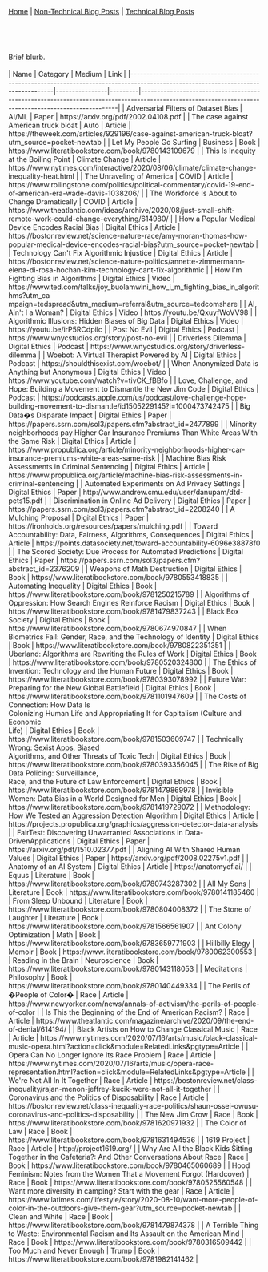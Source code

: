 <head>
<link rel="apple-touch-icon" sizes="57x57" href="./images/apple-icon-57x57.png">
<link rel="apple-touch-icon" sizes="60x60" href="./images/apple-icon-60x60.png">
<link rel="apple-touch-icon" sizes="72x72" href="./images/apple-icon-72x72.png">
<link rel="apple-touch-icon" sizes="76x76" href="./images/apple-icon-76x76.png">
<link rel="apple-touch-icon" sizes="114x114" href="./images/apple-icon-114x114.png">
<link rel="apple-touch-icon" sizes="120x120" href="./images/apple-icon-120x120.png">
<link rel="apple-touch-icon" sizes="144x144" href="./images/apple-icon-144x144.png">
<link rel="apple-touch-icon" sizes="152x152" href="./images/apple-icon-152x152.png">
<link rel="apple-touch-icon" sizes="180x180" href="./images/apple-icon-180x180.png">
<link rel="icon" type="image/png" sizes="192x192"  href="./images/android-icon-192x192.png">
<link rel="icon" type="image/png" sizes="32x32" href="./images/favicon-32x32.png">
<link rel="icon" type="image/png" sizes="96x96" href="./images/favicon-96x96.png">
<link rel="icon" type="image/png" sizes="16x16" href="./images/favicon-16x16.png">
<link rel="manifest" href="./images/manifest.json">
<meta name="msapplication-TileColor" content="#ffffff">
<meta name="msapplication-TileImage" content="/ms-icon-144x144.png">
<meta name="theme-color" content="#ffffff">
<title>Justin Gould</title>
</head>

<p center><a href="https://gouldju1.github.io/gouldju1/">Home</a> | <a href="https://gouldju1.github.io/gouldju1/blogs">Non-Technical Blog Posts</a> | <a href="https://gouldju1.github.io/gouldju1/tech_blogs">Technical Blog Posts</a></p>
<h3></h3>
<br><br><br>
Brief blurb.
<br><br>
| Name                                                                                                                               | Category       | Medium  | Link                                                                                                                                                |
|------------------------------------------------------------------------------------------------------------------------------------|----------------|---------|-----------------------------------------------------------------------------------------------------------------------------------------------------|
| Adversarial Filters of Dataset Bias                                                                                                | AI/ML          | Paper   | https://arxiv.org/pdf/2002.04108.pdf                                                                                                                |
| The case against American truck bloat                                                                                              | Auto           | Article | https://theweek.com/articles/929196/case-against-american-truck-bloat?utm_source=pocket-newtab                                                      |
| Let My People Go Surfing                                                                                                           | Business       | Book    | https://www.literatibookstore.com/book/9780143109679                                                                                                |
| This Is Inequity at the Boiling Point                                                                                              | Climate Change | Article | https://www.nytimes.com/interactive/2020/08/06/climate/climate-change-inequality-heat.html                                                          |
| The Unraveling of America                                                                                                          | COVID          | Article | <br/>https://www.rollingstone.com/politics/political-commentary/covid-19-end-of-american-era-wade-davis-1038206/                                    |
| The Workforce Is About to Change Dramatically                                                                                      | COVID          | Article | https://www.theatlantic.com/ideas/archive/2020/08/just-small-shift-remote-work-could-change-everything/614980/                                      |
| How a Popular Medical Device Encodes Racial Bias                                                                                   | Digital Ethics | Article | https://bostonreview.net/science-nature-race/amy-moran-thomas-how-popular-medical-device-encodes-racial-bias?utm_source=pocket-newtab               |
| Technology Can't Fix Algorithmic Injustice                                                                                         | Digital Ethics | Article | https://bostonreview.net/science-nature-politics/annette-zimmermann-elena-di-rosa-hochan-kim-technology-cant-fix-algorithmic                        |
| How I'm Fighting Bias in Algorithms                                                                                                | Digital Ethics | Video   | https://www.ted.com/talks/joy_buolamwini_how_i_m_fighting_bias_in_algorithms?utm_ca<br/>mpaign=tedspread&utm_medium=referral&utm_source=tedcomshare |
| AI, Ain't I a Woman?                                                                                                               | Digital Ethics | Video   | https://youtu.be/QxuyfWoVV98                                                                                                                        |
| Algorithmic Illusions: Hidden Biases of Big Data                                                                                   | Digital Ethics | Video   | https://youtu.be/irP5RCdpilc                                                                                                                        |
| Post No Evil                                                                                                                       | Digital Ethics | Podcast | https://www.wnycstudios.org/story/post-no-evil                                                                                                      |
| Driverless Dilemma                                                                                                                 | Digital Ethics | Podcast | https://www.wnycstudios.org/story/driverless-dilemma                                                                                                |
| Woebot: A Virtual Therapist Powered by AI                                                                                          | Digital Ethics | Podcast | https://shouldthisexist.com/woebot/                                                                                                                 |
| When Anonymized Data is Anything but Anonymous                                                                                     | Digital Ethics | Video   | https://www.youtube.com/watch?v=tivCK_fBBfo                                                                                                         |
| Love, Challenge, and Hope: Building a Movement to Dismantle the New Jim Code                                                       | Digital Ethics | Podcast | https://podcasts.apple.com/us/podcast/love-challenge-hope-building-movement-to-dismantle/id1505229145?i=1000473742475                               |
| Big Data�s Disparate Impact                                                                                                        | Digital Ethics | Paper   | https://papers.ssrn.com/sol3/papers.cfm?abstract_id=2477899                                                                                         |
| Minority neighborhoods pay Higher Car Insurance Premiums Than White Areas With the Same Risk                                       | Digital Ethics | Article | https://www.propublica.org/article/minority-neighborhoods-higher-car-insurance-premiums-white-areas-same-risk                                       |
| Machine Bias Risk Assessments in Criminal Sentencing                                                                               | Digital Ethics | Article | https://www.propublica.org/article/machine-bias-risk-assessments-in-criminal-sentencing                                                             |
| Automated Experiments on Ad Privacy Settings                                                                                       | Digital Ethics | Paper   | http://www.andrew.cmu.edu/user/danupam/dtd-pets15.pdf                                                                                               |
| Discrimination in Online Ad Delivery                                                                                               | Digital Ethics | Paper   | https://papers.ssrn.com/sol3/papers.cfm?abstract_id=2208240                                                                                         |
| A Mulching Proposal                                                                                                                | Digital Ethics | Paper   | https://ironholds.org/resources/papers/mulching.pdf                                                                                                 |
| Toward Accountability: Data, Fairness, Algorithms, Consequences                                                                    | Digital Ethics | Article | https://points.datasociety.net/toward-accountability-6096e38878f0                                                                                   |
| The Scored Society: Due Process for Automated Predictions                                                                          | Digital Ethics | Paper   | https://papers.ssrn.com/sol3/papers.cfm?abstract_id=2376209                                                                                         |
| Weapons of Math Destruction                                                                                                        | Digital Ethics | Book    | https://www.literatibookstore.com/book/9780553418835                                                                                                |
| Automating Inequality                                                                                                              | Digital Ethics | Book    | https://www.literatibookstore.com/book/9781250215789                                                                                                |
| Algorithms of<br/>Oppression: How Search Engines Reinforce Racism                                                                  | Digital Ethics | Book    | https://www.literatibookstore.com/book/9781479837243                                                                                                |
| Black Box Society                                                                                                                  | Digital Ethics | Book    | https://www.literatibookstore.com/book/9780674970847                                                                                                |
| When Biometrics Fail: Gender, Race, and the Technology of Identity                                                                 | Digital Ethics | Book    | https://www.literatibookstore.com/book/9780822351351                                                                                                |
| Uberland: Algorithms are Rewriting the Rules of Work                                                                               | Digital Ethics | Book    | https://www.literatibookstore.com/book/9780520324800                                                                                                |
| The Ethics of<br/>Invention: Technology and the Human Future                                                                       | Digital Ethics | Book    | https://www.literatibookstore.com/book/9780393078992                                                                                                |
| Future War:<br/>Preparing for the New Global Battlefield                                                                           | Digital Ethics | Book    | https://www.literatibookstore.com/book/9781101947609                                                                                                |
| The Costs of Connection: How Data Is<br/>Colonizing Human Life and Appropriating It for Capitalism (Culture and Economic<br/>Life) | Digital Ethics | Book    | https://www.literatibookstore.com/book/9781503609747                                                                                                |
| Technically Wrong: Sexist Apps, Biased<br/>Algorithms, and Other Threats of Toxic Tech                                             | Digital Ethics | Book    | https://www.literatibookstore.com/book/9780393356045                                                                                                |
| The Rise of Big Data Policing: Surveillance,<br/>Race, and the Future of Law Enforcement                                           | Digital Ethics | Book    | https://www.literatibookstore.com/book/9781479869978                                                                                                |
| Invisible Women: Data Bias in a World Designed for Men                                                                             | Digital Ethics | Book    | https://www.literatibookstore.com/book/9781419729072                                                                                                |
| Methodology: How We Tested an Aggression Detection Algorithm                                                                       | Digital Ethics | Article | https://projects.propublica.org/graphics/aggression-detector-data-analysis                                                                          |
| FairTest: Discovering Unwarranted Associations in Data-DrivenApplications                                                          | Digital Ethics | Paper   | https://arxiv.org/pdf/1510.02377.pdf                                                                                                                |
| Aligning AI With Shared Human Values                                                                                               | Digital Ethics | Paper   | https://arxiv.org/pdf/2008.02275v1.pdf                                                                                                              |
| Anatomy of an AI System                                                                                                            | Digital Ethics | Article | https://anatomyof.ai/                                                                                                                               |
| Equus                                                                                                                              | Literature     | Book    | https://www.literatibookstore.com/book/9780743287302                                                                                                |
| All My Sons                                                                                                                        | Literature     | Book    | https://www.literatibookstore.com/book/9780141185460                                                                                                |
| From Sleep Unbound                                                                                                                 | Literature     | Book    | https://www.literatibookstore.com/book/9780804008372                                                                                                |
| The Stone of Laughter                                                                                                              | Literature     | Book    | https://www.literatibookstore.com/book/9781566561907                                                                                                |
| Ant Colony Optimization                                                                                                            | Math           | Book    | https://www.literatibookstore.com/book/9783659771903                                                                                                |
| Hillbilly Elegy                                                                                                                    | Memoir         | Book    | https://www.literatibookstore.com/book/9780062300553                                                                                                |
| Reading in the Brain                                                                                                               | Neuroscience   | Book    | https://www.literatibookstore.com/book/9780143118053                                                                                                |
| Meditations                                                                                                                        | Philosophy     | Book    | https://www.literatibookstore.com/book/9780140449334                                                                                                |
| The Perils of �People of Color�                                                                                                    | Race           | Article | https://www.newyorker.com/news/annals-of-activism/the-perils-of-people-of-color                                                                     |
| Is This the Beginning of the End of American Racism?                                                                               | Race           | Article | https://www.theatlantic.com/magazine/archive/2020/09/the-end-of-denial/614194/                                                                      |
| Black Artists on How to Change Classical Music                                                                                     | Race           | Article | https://www.nytimes.com/2020/07/16/arts/music/black-classical-music-opera.html?action=click&module=RelatedLinks&pgtype=Article                      |
| Opera Can No Longer Ignore Its Race Problem                                                                                        | Race           | Article | https://www.nytimes.com/2020/07/16/arts/music/opera-race-representation.html?action=click&module=RelatedLinks&pgtype=Article                        |
| We're Not All In It Together                                                                                                       | Race           | Article | https://bostonreview.net/class-inequality/rajan-menon-jeffrey-kucik-were-not-all-it-together                                                        |
| Coronavirus and the Politics of Disposability                                                                                      | Race           | Article | https://bostonreview.net/class-inequality-race-politics/shaun-ossei-owusu-coronavirus-and-politics-disposability                                    |
| The New Jim Crow                                                                                                                   | Race           | Book    | https://www.literatibookstore.com/book/9781620971932                                                                                                |
| The Color of Law                                                                                                                   | Race           | Book    | https://www.literatibookstore.com/book/9781631494536                                                                                                |
| 1619 Project                                                                                                                       | Race           | Article | http://project1619.org/                                                                                                                             |
| Why Are All the Black Kids Sitting Together in the Cafeteria?: And Other Conversations About Race                                  | Race           | Book    | https://www.literatibookstore.com/book/9780465060689                                                                                                |
| Hood Feminism: Notes from the Women That a Movement Forgot (Hardcover)                                                             | Race           | Book    | https://www.literatibookstore.com/book/9780525560548                                                                                                |
| Want more diversity in camping? Start with the gear                                                                                | Race           | Article | https://www.latimes.com/lifestyle/story/2020-08-10/want-more-people-of-color-in-the-outdoors-give-them-gear?utm_source=pocket-newtab                |
| Clean and White                                                                                                                    | Race           | Book    | https://www.literatibookstore.com/book/9781479874378                                                                                                |
| A Terrible Thing to Waste: Environmental Racism and Its Assault on the American Mind                                               | Race           | Book    | https://www.literatibookstore.com/book/9780316509442                                                                                                |
| Too Much and Never Enough                                                                                                          | Trump          | Book    | https://www.literatibookstore.com/book/9781982141462                                                                                                |